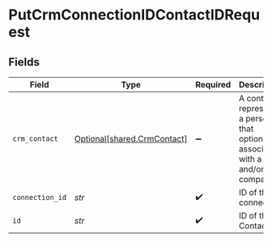 # PutCrmConnectionIDContactIDRequest


## Fields

| Field                                                                                    | Type                                                                                     | Required                                                                                 | Description                                                                              |
| ---------------------------------------------------------------------------------------- | ---------------------------------------------------------------------------------------- | ---------------------------------------------------------------------------------------- | ---------------------------------------------------------------------------------------- |
| `crm_contact`                                                                            | [Optional[shared.CrmContact]](../../models/shared/crmcontact.md)                         | :heavy_minus_sign:                                                                       | A contact represents a person that optionally is associated with a deal and/or a company |
| `connection_id`                                                                          | *str*                                                                                    | :heavy_check_mark:                                                                       | ID of the connection                                                                     |
| `id`                                                                                     | *str*                                                                                    | :heavy_check_mark:                                                                       | ID of the Contact                                                                        |